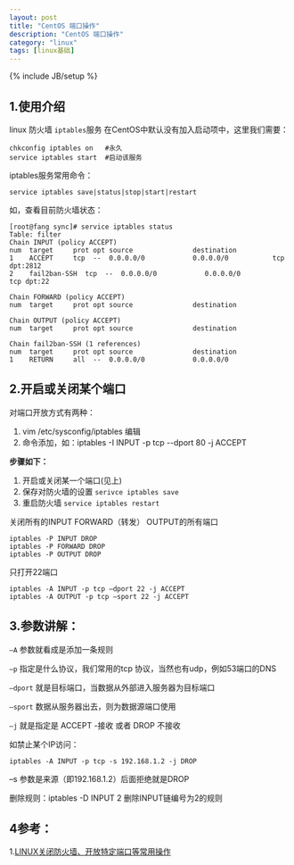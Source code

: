 ```yaml
---
layout: post
title: "CentOS 端口操作"
description: "CentOS 端口操作"
category: "linux"
tags: [linux基础]
---
```

{% include JB/setup %}

<h2>1.使用介绍</h2>

<p>linux 防火墙 <code>iptables</code>服务 在CentOS中默认没有加入启动项中，这里我们需要：</p>

<pre><code>chkconfig iptables on   #永久
service iptables start  #启动该服务
</code></pre>

<p>iptables服务常用命令：</p>

<pre><code>service iptables save|status|stop|start|restart
</code></pre>

<!--more-->

<p>如，查看目前防火墙状态：</p>

<pre><code>[root@fang sync]# service iptables status
Table: filter
Chain INPUT (policy ACCEPT)
num  target     prot opt source               destination
1    ACCEPT     tcp  --  0.0.0.0/0            0.0.0.0/0           tcp dpt:2812
2    fail2ban-SSH  tcp  --  0.0.0.0/0            0.0.0.0/0           tcp dpt:22

Chain FORWARD (policy ACCEPT)
num  target     prot opt source               destination

Chain OUTPUT (policy ACCEPT)
num  target     prot opt source               destination

Chain fail2ban-SSH (1 references)
num  target     prot opt source               destination
1    RETURN     all  --  0.0.0.0/0            0.0.0.0/0
</code></pre>

<h2>2.开启或关闭某个端口</h2>

<p>对端口开放方式有两种：</p>

<ol>
<li>vim /etc/sysconfig/iptables   编辑</li>
<li>命令添加，如：iptables -I INPUT -p tcp --dport 80 -j ACCEPT</li>
</ol>

<p><strong>步骤如下：</strong></p>

<ol>
<li>开启或关闭某一个端口(见上)</li>
<li>保存对防火墙的设置  <code>serivce iptables save</code></li>
<li>重启防火墙    <code>service iptables restart</code></li>
</ol>

<p>关闭所有的INPUT FORWARD（转发） OUTPUT的所有端口</p>

<pre><code>iptables -P INPUT DROP
iptables -P FORWARD DROP
iptables -P OUTPUT DROP
</code></pre>

<p>只打开22端口</p>

<pre><code>iptables -A INPUT -p tcp –dport 22 -j ACCEPT
iptables -A OUTPUT -p tcp –sport 22 -j ACCEPT
</code></pre>

<h2>3.参数讲解：</h2>

<p><code>–A</code> 参数就看成是添加一条规则</p>

<p><code>–p</code> 指定是什么协议，我们常用的tcp 协议，当然也有udp，例如53端口的DNS</p>

<p><code>–dport</code> 就是目标端口，当数据从外部进入服务器为目标端口</p>

<p><code>–sport</code> 数据从服务器出去，则为数据源端口使用</p>

<p><code>–j</code> 就是指定是 ACCEPT -接收 或者 DROP 不接收</p>

<p>如禁止某个IP访问：</p>

<pre><code>iptables -A INPUT -p tcp -s 192.168.1.2 -j DROP
</code></pre>

<p>–s 参数是来源（即192.168.1.2）后面拒绝就是DROP</p>

<p>删除规则：iptables -D INPUT 2   删除INPUT链编号为2的规则</p>

<h2>4参考：</h2>

<p>1.<a href="http://www.oicto.com/linux-iptables/">LINUX关闭防火墙、开放特定端口等常用操作</a></p>
